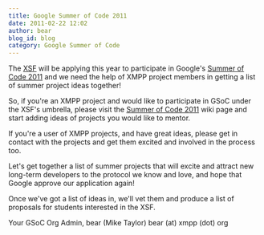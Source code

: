 ```yaml
---
title: Google Summer of Code 2011
date: 2011-02-22 12:02
author: bear
blog_id: blog
category: Google Summer of Code
---
```


The [XSF](http://xmpp.org/) will be applying this year to participate in Google's [Summer of Code 2011](http://code.google.com/soc/) and we need the help of XMPP project members in getting a   list of summer project ideas together!

So, if you're an XMPP project and would like to participate in GSoC under the XSF's umbrella, please visit the [Summer of Code 2011](http://wiki.xmpp.org/web/Summer_of_Code_2011) wiki page and start adding ideas of projects you would like to mentor.

If you're a user of XMPP projects, and have great ideas, please get in contact with the projects and get them excited and involved in the   process too.

Let's get together a list of summer projects that will excite and attract new long-term developers to the protocol we know and love, and hope that Google approve our application again!

Once we've got a list of ideas in, we'll vet them and produce a list of proposals for students interested in the XSF.

Your GSoC Org Admin,   bear (Mike Taylor) bear (at) xmpp (dot) org
